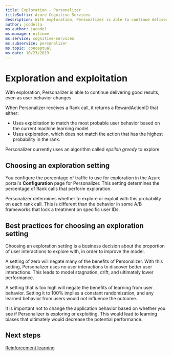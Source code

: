 ```yaml
---
title: Exploration - Personalizer
titleSuffix: Azure Cognitive Services
description: With exploration, Personalizer is able to continue delivering good results, even as user behavior changes. Choosing an exploration setting is a business decision about the proportion of user interactions to explore with, in order to improve the model.
author: jcodella
ms.author: jacodel
ms.manager: nitinme
ms.service: cognitive-services
ms.subservice: personalizer
ms.topic: conceptual
ms.date: 10/23/2019
---
```


# Exploration and exploitation

With exploration, Personalizer is able to continue delivering good results, even as user behavior changes.

When Personalizer receives a Rank call, it returns a RewardActionID that either:
* Uses exploitation to match the most probable user behavior based on the current machine learning model.
* Uses exploration, which does not match the action that has the highest probability in the rank.

Personalizer currently uses an algorithm called *epsilon greedy* to explore. 

## Choosing an exploration setting

You configure the percentage of traffic to use for exploration in the Azure portal's **Configuration** page for Personalizer. This setting determines the percentage of Rank calls that perform exploration. 

Personalizer determines whether to explore or exploit with this probability on each rank call. This is different than the behavior in some A/B frameworks that lock a treatment on specific user IDs.

## Best practices for choosing an exploration setting

Choosing an exploration setting is a business decision about the proportion of user interactions to explore with, in order to improve the model. 

A setting of zero will negate many of the benefits of Personalizer. With this setting, Personalizer uses no user interactions to discover better user interactions. This leads to model stagnation, drift, and ultimately lower performance.

A setting that is too high will negate the benefits of learning from user behavior. Setting it to 100% implies a constant randomization, and any learned behavior from users would not influence the outcome.

It is important not to change the application behavior based on whether you see if Personalizer is exploring or exploiting. This would lead to learning biases that ultimately would decrease the potential performance.

## Next steps

[Reinforcement learning](concepts-reinforcement-learning.md) 